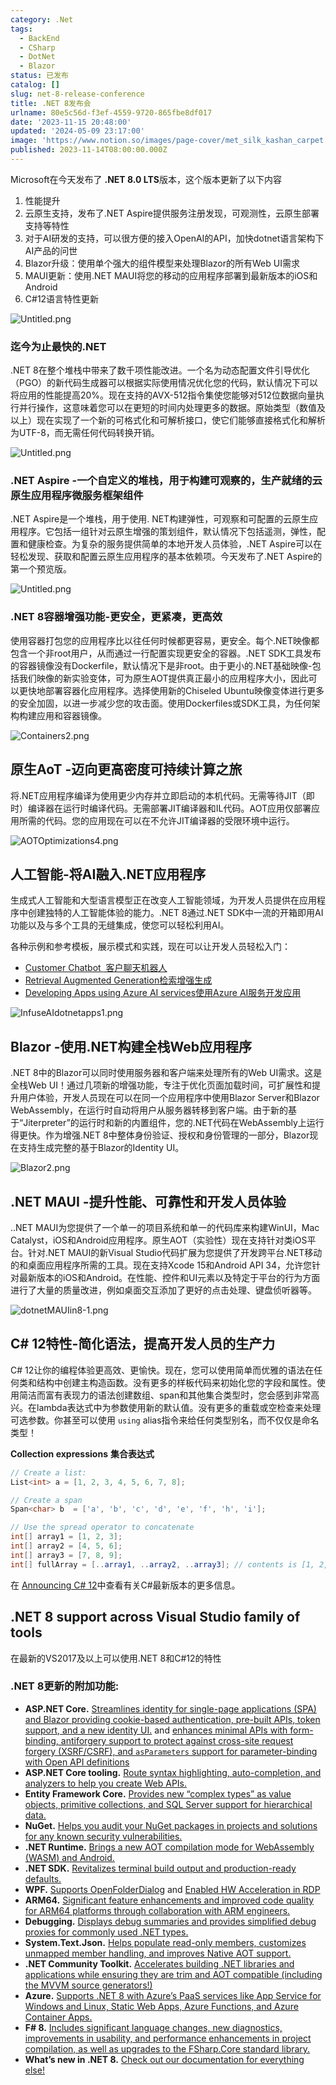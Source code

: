 ```yaml
---
category: .Net
tags:
  - BackEnd
  - CSharp
  - DotNet
  - Blazor
status: 已发布
catalog: []
slug: net-8-release-conference
title: .NET 8发布会
urlname: 80e5c56d-f3ef-4559-9720-865fbe8df017
date: '2023-11-15 20:48:00'
updated: '2024-05-09 23:17:00'
image: 'https://www.notion.so/images/page-cover/met_silk_kashan_carpet.jpg'
published: 2023-11-14T08:00:00.000Z
---
```


Microsoft在今天发布了 **.NET 8.0 LTS**版本，这个版本更新了以下内容

1. 性能提升
2. 云原生支持，发布了.NET Aspire提供服务注册发现，可观测性，云原生部署支持等特性
3. 对于AI研发的支持，可以很方便的接入OpenAI的API，加快dotnet语言架构下AI产品的问世
4. Blazor升级：使用单个强大的组件模型来处理Blazor的所有Web UI需求
5. MAUI更新：使用.NET MAUI将您的移动的应用程序部署到最新版本的iOS和Android
6. C#12语言特性更新

![Untitled.png](https://prod-files-secure.s3.us-west-2.amazonaws.com/5d24fe63-e567-4804-86f9-9fdc62e13082/10cda029-65af-4ea7-b30e-605b2d9e6c57/Untitled.png?X-Amz-Algorithm=AWS4-HMAC-SHA256&X-Amz-Content-Sha256=UNSIGNED-PAYLOAD&X-Amz-Credential=ASIAZI2LB4663QS2LVC3%2F20250306%2Fus-west-2%2Fs3%2Faws4_request&X-Amz-Date=20250306T053940Z&X-Amz-Expires=3600&X-Amz-Security-Token=IQoJb3JpZ2luX2VjEN3%2F%2F%2F%2F%2F%2F%2F%2F%2F%2FwEaCXVzLXdlc3QtMiJIMEYCIQCUs0lJBiaiAB%2BO913nh%2BoY9zdyIfqW01GvTgG41ClF2QIhAIx%2BNXgGDdspeKm7ueRyWI3RoSXAjGT1U4dot1hQSpjAKv8DCCYQABoMNjM3NDIzMTgzODA1Igz7t65%2B2dYRxhyYlZYq3APt6Y11hMO3WllanUCI03Pfb5B6yNaqMZJk3%2F2oKaK9KShldCXa%2BCKQikBHv5dxEDvrFfHZTNKMc3OWSAzinsI%2Buu%2Fmht%2Bxbe0TzLcnBoi43pGN0AbHkhaQbu1KJgZdAU70KRWOmVSUNqliQuJP7ws%2F14Fb004v%2BRx%2Bke50Wd2ElUL%2FPlBJMjplDtgg574gHU%2FeOaKvuZ2TiydeABZHJnF5RPP4WvUo2cHPHbLY%2FkAkit5oAVNUtFcDSv0a2nN1d2enK16JwVfs0pVfr24kcnKzqG%2BqEhoFmswemefSglnjLNVU9BffH9jEFBW2E5rHgzLO3ouuq%2FQU67bxBuhks9kbSwkHPqCGzcAZuhZ9rILpLoe6QZnfJYScRJyP9jG2iaTofIfXdIThz3Uh6NcMcNHAJXhKi4BWTkR6VpwIzjVbkRYzT3GenWcHDNjtitaXY%2FsDeEOwl3jCEgdlogftahaT4jH3bzXubMxDqlAciSec1osLzYXTPwkEjXVmHXJCURPVDU2vT1vfk3jTYl2KxxLSmXbXjvjALF4CPa5Fj7xwtc2pDsneFU4igzkpt8Vcpr%2FXHiuKa8gx7tabiF3LeMLutc01VIAMAiVBq4dx%2FSABEcEeYjiwizzrW%2FYljDCh16S%2BBjqkAcnPueLvO91aviHUNtMeWAFXbfPgeCzlT4Qmv%2Fvhv2YpCVrQ5Vp%2Bf4Uh0Cv%2Ba%2Fzs8moAGkAULVpRC54cETKFaP3oYNfKMZWV5Tz7Y2BkHF4A0I3HDWTrOwNzye9seQjql3N4a%2FhqwIseoe3574ORbp18jQk7iv%2FRMJIc4ODH2d%2F3bOTeRuFAkBXbSGhhGmKNGr3c%2FxTzEXV0SVXfIIxrg1uC5WPF&X-Amz-Signature=b09afd16190619f0d0fd4b2d12b2c17a44c52faa7ea262c284a39d97e78381f5&X-Amz-SignedHeaders=host&x-id=GetObject)


### **迄今为止最快的.NET**


.NET 8在整个堆栈中带来了数千项性能改进。一个名为动态配置文件引导优化（PGO）的新代码生成器可以根据实际使用情况优化您的代码，默认情况下可以将应用的性能提高20%。现在支持的AVX-512指令集使您能够对512位数据向量执行并行操作，这意味着您可以在更短的时间内处理更多的数据。原始类型（数值及以上）现在实现了一个新的可格式化和可解析接口，使它们能够直接格式化和解析为UTF-8，而无需任何代码转换开销。


![Untitled.png](https://prod-files-secure.s3.us-west-2.amazonaws.com/5d24fe63-e567-4804-86f9-9fdc62e13082/edcbf140-d619-4389-a4a6-f97c113ab9f2/Untitled.png?X-Amz-Algorithm=AWS4-HMAC-SHA256&X-Amz-Content-Sha256=UNSIGNED-PAYLOAD&X-Amz-Credential=ASIAZI2LB4663QS2LVC3%2F20250306%2Fus-west-2%2Fs3%2Faws4_request&X-Amz-Date=20250306T053940Z&X-Amz-Expires=3600&X-Amz-Security-Token=IQoJb3JpZ2luX2VjEN3%2F%2F%2F%2F%2F%2F%2F%2F%2F%2FwEaCXVzLXdlc3QtMiJIMEYCIQCUs0lJBiaiAB%2BO913nh%2BoY9zdyIfqW01GvTgG41ClF2QIhAIx%2BNXgGDdspeKm7ueRyWI3RoSXAjGT1U4dot1hQSpjAKv8DCCYQABoMNjM3NDIzMTgzODA1Igz7t65%2B2dYRxhyYlZYq3APt6Y11hMO3WllanUCI03Pfb5B6yNaqMZJk3%2F2oKaK9KShldCXa%2BCKQikBHv5dxEDvrFfHZTNKMc3OWSAzinsI%2Buu%2Fmht%2Bxbe0TzLcnBoi43pGN0AbHkhaQbu1KJgZdAU70KRWOmVSUNqliQuJP7ws%2F14Fb004v%2BRx%2Bke50Wd2ElUL%2FPlBJMjplDtgg574gHU%2FeOaKvuZ2TiydeABZHJnF5RPP4WvUo2cHPHbLY%2FkAkit5oAVNUtFcDSv0a2nN1d2enK16JwVfs0pVfr24kcnKzqG%2BqEhoFmswemefSglnjLNVU9BffH9jEFBW2E5rHgzLO3ouuq%2FQU67bxBuhks9kbSwkHPqCGzcAZuhZ9rILpLoe6QZnfJYScRJyP9jG2iaTofIfXdIThz3Uh6NcMcNHAJXhKi4BWTkR6VpwIzjVbkRYzT3GenWcHDNjtitaXY%2FsDeEOwl3jCEgdlogftahaT4jH3bzXubMxDqlAciSec1osLzYXTPwkEjXVmHXJCURPVDU2vT1vfk3jTYl2KxxLSmXbXjvjALF4CPa5Fj7xwtc2pDsneFU4igzkpt8Vcpr%2FXHiuKa8gx7tabiF3LeMLutc01VIAMAiVBq4dx%2FSABEcEeYjiwizzrW%2FYljDCh16S%2BBjqkAcnPueLvO91aviHUNtMeWAFXbfPgeCzlT4Qmv%2Fvhv2YpCVrQ5Vp%2Bf4Uh0Cv%2Ba%2Fzs8moAGkAULVpRC54cETKFaP3oYNfKMZWV5Tz7Y2BkHF4A0I3HDWTrOwNzye9seQjql3N4a%2FhqwIseoe3574ORbp18jQk7iv%2FRMJIc4ODH2d%2F3bOTeRuFAkBXbSGhhGmKNGr3c%2FxTzEXV0SVXfIIxrg1uC5WPF&X-Amz-Signature=8527658dd23abbe3c69cdcf641814521a703a4ae543beb49e7f3bde25cb86661&X-Amz-SignedHeaders=host&x-id=GetObject)


### **.NET Aspire -一个自定义的堆栈，用于构建可观察的，生产就绪的云原生应用程序微服务框架组件**


.NET Aspire是一个堆栈，用于使用. NET构建弹性，可观察和可配置的云原生应用程序。它包括一组针对云原生增强的策划组件，默认情况下包括遥测，弹性，配置和健康检查。为复杂的服务提供简单的本地开发人员体验，.NET Aspire可以在轻松发现、获取和配置云原生应用程序的基本依赖项。今天发布了.NET Aspire的第一个预览版。


![Untitled.png](https://prod-files-secure.s3.us-west-2.amazonaws.com/5d24fe63-e567-4804-86f9-9fdc62e13082/ff6a34d3-ac25-412d-9204-a7263d00528f/Untitled.png?X-Amz-Algorithm=AWS4-HMAC-SHA256&X-Amz-Content-Sha256=UNSIGNED-PAYLOAD&X-Amz-Credential=ASIAZI2LB4663QS2LVC3%2F20250306%2Fus-west-2%2Fs3%2Faws4_request&X-Amz-Date=20250306T053940Z&X-Amz-Expires=3600&X-Amz-Security-Token=IQoJb3JpZ2luX2VjEN3%2F%2F%2F%2F%2F%2F%2F%2F%2F%2FwEaCXVzLXdlc3QtMiJIMEYCIQCUs0lJBiaiAB%2BO913nh%2BoY9zdyIfqW01GvTgG41ClF2QIhAIx%2BNXgGDdspeKm7ueRyWI3RoSXAjGT1U4dot1hQSpjAKv8DCCYQABoMNjM3NDIzMTgzODA1Igz7t65%2B2dYRxhyYlZYq3APt6Y11hMO3WllanUCI03Pfb5B6yNaqMZJk3%2F2oKaK9KShldCXa%2BCKQikBHv5dxEDvrFfHZTNKMc3OWSAzinsI%2Buu%2Fmht%2Bxbe0TzLcnBoi43pGN0AbHkhaQbu1KJgZdAU70KRWOmVSUNqliQuJP7ws%2F14Fb004v%2BRx%2Bke50Wd2ElUL%2FPlBJMjplDtgg574gHU%2FeOaKvuZ2TiydeABZHJnF5RPP4WvUo2cHPHbLY%2FkAkit5oAVNUtFcDSv0a2nN1d2enK16JwVfs0pVfr24kcnKzqG%2BqEhoFmswemefSglnjLNVU9BffH9jEFBW2E5rHgzLO3ouuq%2FQU67bxBuhks9kbSwkHPqCGzcAZuhZ9rILpLoe6QZnfJYScRJyP9jG2iaTofIfXdIThz3Uh6NcMcNHAJXhKi4BWTkR6VpwIzjVbkRYzT3GenWcHDNjtitaXY%2FsDeEOwl3jCEgdlogftahaT4jH3bzXubMxDqlAciSec1osLzYXTPwkEjXVmHXJCURPVDU2vT1vfk3jTYl2KxxLSmXbXjvjALF4CPa5Fj7xwtc2pDsneFU4igzkpt8Vcpr%2FXHiuKa8gx7tabiF3LeMLutc01VIAMAiVBq4dx%2FSABEcEeYjiwizzrW%2FYljDCh16S%2BBjqkAcnPueLvO91aviHUNtMeWAFXbfPgeCzlT4Qmv%2Fvhv2YpCVrQ5Vp%2Bf4Uh0Cv%2Ba%2Fzs8moAGkAULVpRC54cETKFaP3oYNfKMZWV5Tz7Y2BkHF4A0I3HDWTrOwNzye9seQjql3N4a%2FhqwIseoe3574ORbp18jQk7iv%2FRMJIc4ODH2d%2F3bOTeRuFAkBXbSGhhGmKNGr3c%2FxTzEXV0SVXfIIxrg1uC5WPF&X-Amz-Signature=a0750da219a2d8762e576fa62b129f7fcb61f4f78f21fe13785ab356ad6b4d3d&X-Amz-SignedHeaders=host&x-id=GetObject)


### **.NET 8容器增强功能-更安全，更紧凑，更高效**


使用容器打包您的应用程序比以往任何时候都更容易，更安全。每个.NET映像都包含一个非root用户，从而通过一行配置实现更安全的容器。.NET SDK工具发布的容器镜像没有Dockerfile，默认情况下是非root。由于更小的.NET基础映像-包括我们映像的新实验变体，可为原生AOT提供真正最小的应用程序大小，因此可以更快地部署容器化应用程序。选择使用新的Chiseled Ubuntu映像变体进行更多的安全加固，以进一步减少您的攻击面。使用Dockerfiles或SDK工具，为任何架构构建应用和容器镜像。


![Containers2.png](https://devblogs.microsoft.com/dotnet/wp-content/uploads/sites/10/2023/11/Containers2.png)


## 原生AoT -迈向更高密度可持续计算之旅


将.NET应用程序编译为使用更少内存并立即启动的本机代码。无需等待JIT（即时）编译器在运行时编译代码。无需部署JIT编译器和IL代码。AOT应用仅部署应用所需的代码。您的应用现在可以在不允许JIT编译器的受限环境中运行。


![AOTOptimizations4.png](https://devblogs.microsoft.com/dotnet/wp-content/uploads/sites/10/2023/11/AOTOptimizations4.png)


## 人工智能-将AI融入.NET应用程序


生成式人工智能和大型语言模型正在改变人工智能领域，为开发人员提供在应用程序中创建独特的人工智能体验的能力。.NET 8通过.NET SDK中一流的开箱即用AI功能以及与多个工具的无缝集成，使您可以轻松利用AI。


各种示例和参考模板，展示模式和实践，现在可以让开发人员轻松入门：

- [Customer Chatbot](https://github.com/dotnet/eShop)[ ](https://github.com/dotnet/eShop)[ 客户聊天机器人](https://github.com/dotnet/eShop)
- [Retrieval Augmented Generation](https://github.com/Azure-Samples/azure-search-openai-demo-csharp)[检索增强生成](https://github.com/Azure-Samples/azure-search-openai-demo-csharp)
- [Developing Apps using Azure AI services](https://devblogs.microsoft.com/dotnet/demystifying-retrieval-augmented-generation-with-dotnet/)[使用Azure AI服务开发应用](https://devblogs.microsoft.com/dotnet/demystifying-retrieval-augmented-generation-with-dotnet/)

![InfuseAIdotnetapps1.png](https://devblogs.microsoft.com/dotnet/wp-content/uploads/sites/10/2023/11/InfuseAIdotnetapps1.png)


## Blazor -使用.NET构建全栈Web应用程序


.NET 8中的Blazor可以同时使用服务器和客户端来处理所有的Web UI需求。这是全栈Web UI！通过几项新的增强功能，专注于优化页面加载时间，可扩展性和提升用户体验，开发人员现在可以在同一个应用程序中使用Blazor Server和Blazor WebAssembly，在运行时自动将用户从服务器转移到客户端。由于新的基于“Jiterpreter”的运行时和新的内置组件，您的.NET代码在WebAssembly上运行得更快。作为增强.NET 8中整体身份验证、授权和身份管理的一部分，Blazor现在支持生成完整的基于Blazor的Identity UI。


![Blazor2.png](https://devblogs.microsoft.com/dotnet/wp-content/uploads/sites/10/2023/11/Blazor2.png)


## .NET MAUI -提升性能、可靠性和开发人员体验


..NET MAUI为您提供了一个单一的项目系统和单一的代码库来构建WinUI，Mac Catalyst，iOS和Android应用程序。原生AOT（实验性）现在支持针对类iOS平台。针对.NET MAUI的新Visual Studio代码扩展为您提供了开发跨平台.NET移动的和桌面应用程序所需的工具。现在支持Xcode 15和Android API 34，允许您针对最新版本的iOS和Android。在性能、控件和UI元素以及特定于平台的行为方面进行了大量的质量改进，例如桌面交互添加了更好的点击处理、键盘侦听器等。


![dotnetMAUIin8-1.png](https://devblogs.microsoft.com/dotnet/wp-content/uploads/sites/10/2023/11/dotnetMAUIin8-1.png)


## C# 12特性-简化语法，提高开发人员的生产力


C# 12让你的编程体验更高效、更愉快。现在，您可以使用简单而优雅的语法在任何类和结构中创建主构造函数。没有更多的样板代码来初始化您的字段和属性。使用简洁而富有表现力的语法创建数组、span和其他集合类型时，您会感到非常高兴。在lambda表达式中为参数使用新的默认值。没有更多的重载或空检查来处理可选参数。你甚至可以使用 `using` alias指令来给任何类型别名，而不仅仅是命名类型！


**Collection expressions** **集合表达式**


```c#
// Create a list:
List<int> a = [1, 2, 3, 4, 5, 6, 7, 8];

// Create a span
Span<char> b  = ['a', 'b', 'c', 'd', 'e', 'f', 'h', 'i'];

// Use the spread operator to concatenate
int[] array1 = [1, 2, 3];
int[] array2 = [4, 5, 6];
int[] array3 = [7, 8, 9];
int[] fullArray = [..array1, ..array2, ..array3]; // contents is [1, 2, 3, 4, 5, 6, 7, 8, 9]
```


在 [Announcing C# 12](https://devblogs.microsoft.com/dotnet/announcing-csharp-12)中查看有关C#最新版本的更多信息。


## .NET 8 support across Visual Studio family of tools


在最新的VS2017及以上可以使用.NET 8和C#12的特性


### .NET 8更新的附加功能:

- **ASP.NET Core.** [Streamlines identity for single-page applications (SPA) and Blazor providing cookie-based authentication, pre-built APIs, token support, and a new identity UI.](https://devblogs.microsoft.com/dotnet/whats-new-with-identity-in-dotnet-8/) and [enhances minimal APIs with form-binding, antiforgery support to protect against cross-site request forgery (XSRF/CSRF), and ](https://learn.microsoft.com/aspnet/core/release-notes/aspnetcore-8.0#minimal-apis)[`asParameters`](https://learn.microsoft.com/aspnet/core/release-notes/aspnetcore-8.0#minimal-apis)[ support for parameter-binding with Open API definitions](https://learn.microsoft.com/aspnet/core/release-notes/aspnetcore-8.0#minimal-apis)
- **ASP.NET Core tooling.** [Route syntax highlighting, auto-completion, and analyzers to help you create Web APIs.](https://devblogs.microsoft.com/dotnet/aspnet-core-route-tooling-dotnet-8/)
- **Entity Framework Core.** [Provides new “complex types” as value objects, primitive collections, and SQL Server support for hierarchical data.](https://devblogs.microsoft.com/dotnet/announcing-ef8-rc2/)
- **NuGet.** [Helps you audit your NuGet packages in projects and solutions for any known security vulnerabilities.](https://learn.microsoft.com/nuget/concepts/auditing-packages)
- **.NET Runtime.** [Brings a new AOT compilation mode for WebAssembly (WASM) and Android.](https://devblogs.microsoft.com/dotnet/announcing-dotnet-8-rc1/#androidstripilafteraot-mode-on-android)
- **.NET SDK.** [Revitalizes terminal build output and production-ready defaults.](https://learn.microsoft.com/dotnet/core/whats-new/dotnet-8#net-sdk)
- **WPF.** [Supports OpenFolderDialog](https://devblogs.microsoft.com/dotnet/wpf-file-dialog-improvements-in-dotnet-8/) and [Enabled HW Acceleration in RDP](https://devblogs.microsoft.com/dotnet/announcing-dotnet-8-rc1/#wpf-hardware-acceleration-in-rdp)
- **ARM64.** [Significant feature enhancements and improved code quality for ARM64 platforms through collaboration with ARM engineers.](https://devblogs.microsoft.com/dotnet/this-arm64-performance-in-dotnet-8/)
- **Debugging.** [Displays debug summaries and provides simplified debug proxies for commonly used .NET types.](https://devblogs.microsoft.com/dotnet/debugging-enhancements-in-dotnet-8/)
- **System.Text.Json.** [Helps populate read-only members, customizes unmapped member handling, and improves Native AOT support.](https://devblogs.microsoft.com/dotnet/system-text-json-in-dotnet-8/)
- **.NET Community Toolkit.** [Accelerates building .NET libraries and applications while ensuring they are trim and AOT compatible (including the MVVM source generators!)](https://devblogs.microsoft.com/dotnet/announcing-the-dotnet-community-toolkit-821/)
- **Azure.** [Supports .NET 8 with Azure’s PaaS services like App Service for Windows and Linux, Static Web Apps, Azure Functions, and Azure Container Apps.](https://aka.ms/appservice-dotnet8)
- **F# 8.** [Includes significant language changes, new diagnostics, improvements in usability, and performance enhancements in project compilation, as well as upgrades to the FSharp.Core standard library.](https://devblogs.microsoft.com/dotnet/announcing-fsharp-8/)
- **What’s new in .NET 8.** [Check out our documentation for everything else!](https://learn.microsoft.com/dotnet/core/whats-new/dotnet-8)
